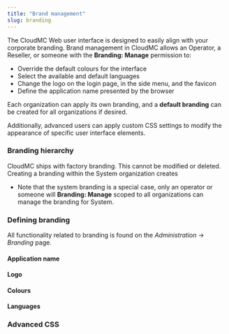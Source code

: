 ```yaml
---
title: "Brand management"
slug: branding
---
```



The CloudMC Web user interface is designed to easily align with your corporate branding.  Brand management in CloudMC allows an Operator, a Reseller, or someone with the **Branding: Manage** permission to:
   - Override the default colours for the interface
   - Select the available and default languages
   - Change the logo on the login page, in the side menu, and the favicon
   - Define the application name presented by the browser

Each organization can apply its own branding, and a **default branding** can be created for all organizations if desired.

Additionally, advanced users can apply custom CSS settings to modify the appearance of specific user interface elements.

### Branding hierarchy

CloudMC ships with factory branding.  This cannot be modified or deleted.  Creating a branding within the System organization creates

   - Note that the system branding is a special case, only an operator or someone will **Branding: Manage** scoped to all organizations can manage the branding for System.

### Defining branding

All functionality related to branding is found on the *Administration* -> *Branding* page.

#### Application name

#### Logo

#### Colours <a name="colours"></a>

#### Languages

### Advanced CSS

